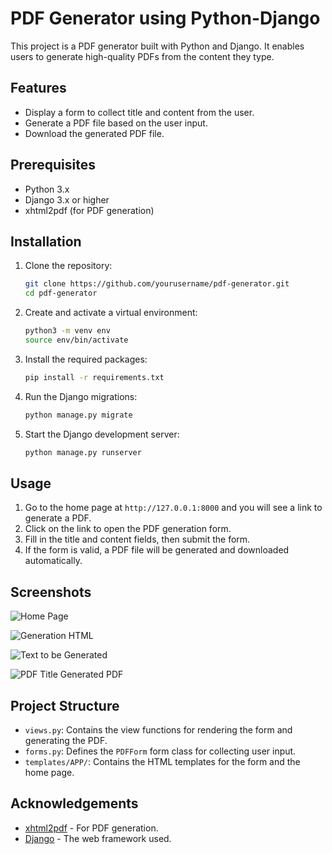 # PDF Generator using Python-Django

This project is a PDF generator built with Python and Django. It enables users to generate high-quality PDFs from the content they type.

## Features

- Display a form to collect title and content from the user.
- Generate a PDF file based on the user input.
- Download the generated PDF file.

## Prerequisites

- Python 3.x
- Django 3.x or higher
- xhtml2pdf (for PDF generation)

## Installation

1. Clone the repository:

    ```sh
    git clone https://github.com/yourusername/pdf-generator.git
    cd pdf-generator
    ```

2. Create and activate a virtual environment:

    ```sh
    python3 -m venv env
    source env/bin/activate
    ```

3. Install the required packages:

    ```sh
    pip install -r requirements.txt
    ```

4. Run the Django migrations:

    ```sh
    python manage.py migrate
    ```

5. Start the Django development server:

    ```sh
    python manage.py runserver
    ```

## Usage

1. Go to the home page at `http://127.0.0.1:8000` and you will see a link to generate a PDF.
2. Click on the link to open the PDF generation form.
3. Fill in the title and content fields, then submit the form.
4. If the form is valid, a PDF file will be generated and downloaded automatically.

## Screenshots
![Home Page](https://github.com/user-attachments/assets/39ee8f81-822f-425f-a7ac-1d64a6a0aed3)

![Generation HTML](https://github.com/user-attachments/assets/90c3d8c5-68c1-4888-98ce-30e798cb7b37)

![Text to be Generated](https://github.com/user-attachments/assets/29b1fa30-7700-4726-8d0b-2a7bc8f41ffd)

![PDF Title](https://github.com/user-attachments/assets/399bcb3f-f988-4fcb-a292-c7eb55177338)
Generated PDF


## Project Structure

- `views.py`: Contains the view functions for rendering the form and generating the PDF.
- `forms.py`: Defines the `PDFForm` form class for collecting user input.
- `templates/APP/`: Contains the HTML templates for the form and the home page.

## Acknowledgements

- [xhtml2pdf](https://pypi.org/project/xhtml2pdf/) - For PDF generation.
- [Django](https://www.djangoproject.com/) - The web framework used.

